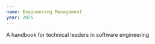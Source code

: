 ```yaml
---
name: Engineering Management
year: 2025
---
```

A handbook for technical leaders in software engineering
